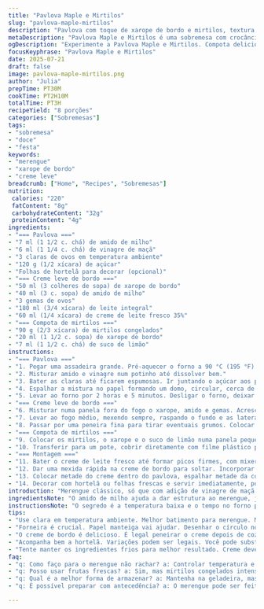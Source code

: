 ```yaml
---
title: "Pavlova Maple e Mirtilos"
slug: "pavlova-maple-mirtilos"
description: "Pavlova com toque de xarope de bordo e mirtilos, textura crocante por fora, macia por dentro. Merengue suave com mistura de amido e vinagre para estabilidade. Creme de ovos com xarope e leite, espessado no fogão, resfriado com filme plástico para evitar crosta. Compota rápida de mirtilos com xarope e limão, cozida até virar calda. Montagem alterna creme e compota dentro do merengue, final com folhas frescas. Receita adaptada para textura ideal, sabores equilibrados."
metaDescription: "Pavlova Maple e Mirtilos é uma sobremesa com crocância e suavidade. Merengue perfeito e creme leve, sabores equilibrados."
ogDescription: "Experimente a Pavlova Maple e Mirtilos. Compota deliciosa, crust de merengue. Uma mistura de texturas e sabores inigualáveis."
focusKeyphrase: "Pavlova Maple e Mirtilos"
date: 2025-07-21
draft: false
image: pavlova-maple-mirtilos.png
author: "Julia"
prepTime: PT30M
cookTime: PT2H10M
totalTime: PT3H
recipeYield: "8 porções"
categories: ["Sobremesas"]
tags:
- "sobremesa"
- "doce"
- "festa"
keywords:
- "merengue"
- "xarope de bordo"
- "creme leve"
breadcrumb: ["Home", "Recipes", "Sobremesas"]
nutrition: 
 calories: "220"
 fatContent: "8g"
 carbohydrateContent: "32g"
 proteinContent: "4g"
ingredients:
- "=== Pavlova ==="
- "7 ml (1 1/2 c. chá) de amido de milho"
- "6 ml (1 1/4 c. chá) de vinagre de maçã"
- "3 claras de ovos em temperatura ambiente"
- "120 g (1/2 xícara) de açúcar"
- "Folhas de hortelã para decorar (opcional)"
- "=== Creme leve de bordo ==="
- "50 ml (3 colheres de sopa) de xarope de bordo"
- "40 ml (3 c. sopa) de amido de milho"
- "3 gemas de ovos"
- "180 ml (3/4 xícara) de leite integral"
- "60 ml (1/4 xícara) de creme de leite fresco 35%"
- "=== Compota de mirtilos ==="
- "90 g (2/3 xícara) de mirtilos congelados"
- "20 ml (1 1/2 c. sopa) de xarope de bordo"
- "7 ml (1 1/2 c. chá) de suco de limão"
instructions:
- "=== Pavlova ==="
- "1. Pegar uma assadeira grande. Pré-aquecer o forno a 90 °C (195 °F). Forrar com papel manteiga. Desenhar um círculo de 18 cm no papel e virar para não ficar a tinta pra dentro."
- "2. Misturar amido e vinagre num potinho até dissolver bem."
- "3. Bater as claras até ficarem espumosas. Ir juntando o açúcar aos poucos, sem parar de bater, até formar picos firmes que não caem. Misturar o amido com vinagre delicadamente."
- "4. Espalhar a mistura no papel formando um domo, circular, cerca de 18 cm. Fazer um buraco no centro com a espátula, tipo ninho, de uns 12 cm. Usar a espátula para fazer marcas do lado de fora, de baixo pra cima, dando textura."
- "5. Levar ao forno por 2 horas e 5 minutos. Desligar o forno, deixar o pavlova lá dentro por pelo menos uma hora para esfriar devagar e não rachar. Depois tirar, deixar esfriar totalmente em temperatura ambiente até secar."
- "=== Creme leve de bordo ==="
- "6. Misturar numa panela fora do fogo o xarope, amido e gemas. Acrescentar o leite e misturar bem."
- "7. Levar ao fogo médio, mexendo sempre, raspando o fundo e as laterais até começar a engrossar. Cozinhar mais 35 segundos, tirando do fogo logo depois."
- "8. Passar por uma peneira fina para tirar eventuais grumos. Colocar num pote e cobrir com filme plástico grudado na superfície para não formar película. Deixar amornar e depois refrigerar por pelo menos 2 horas, até gelar."
- "=== Compota de mirtilos ==="
- "9. Colocar os mirtilos, o xarope e o suco de limão numa panela pequena. Levar ao fogo baixo para ferver e cozinhar por uns 6 minutos, ou até ficar com calda brilhante e concentrada."
- "10. Transferir para um pote, cobrir diretamente com filme plástico para evitar película. Esperar esfriar e deixar na geladeira por 1 hora no mínimo."
- "=== Montagem ==="
- "11. Bater o creme de leite fresco até formar picos firmes, com mixer."
- "12. Dar uma mexida rápida na creme de bordo para soltar. Incorporar o creme batido usando uma espátula, com movimentos suaves e envolventes para não perder volume."
- "13. Colocar metade do creme dentro do pavlova, espalhar metade da compota de mirtilos por cima. Repetir camada com o restante do creme e da compota."
- "14. Decorar com hortelã ou folhas frescas e servir imediatamente, porque a pavlova perde textura se ficar molhada."
introduction: "Merengue clássico, só que com adição de vinagre de maçã e alteração na quantidade de amido, para dar mais firmeza. No calor baixo, fica crocante por fora, macio e quase amanteigado por dentro. Creme de gemas com leite e xarope de bordo integra textura e sabor, cozido direto na panela, para dar consistência sem perder suavidade. A compota é básica, rápida, mistura mirtilos com limão para quebrar doçura e dar frescor, cozido até engrossar a calda. Montagem intercalada, camadas, visual. Hortelã pra cor e frescor. Podia usar fruta fresca, mas os congelados dão sabor mais intenso. Cozimento lento no forno evita rachaduras, manter temperatura baixa é essencial. Curto, prático, um doce diferente que não pesa."
ingredientsNote: "O amido de milho ajuda a dar estrutura ao merengue, junto com o vinagre que estabiliza as claras. Use claras em temperatura ambiente para melhor resultado. Açúcar refinado comum é suficiente, açúcar cristal pode demorar a dissolver. O xarope de bordo pode ser substituído por mel ou outra calda, mas muda o sabor. Na compota, o limão é fundamental para equilibrar doçura e realçar o sabor dos mirtilos. Creme de leite fresco 35% garante uma mistura leve e aerada ao ser incorporada no creme cozido, não use produtos pasteurizados para chantilly prontos, pois não batem direito. Mantenha ingredientes frios para o creme e chantilly, facilita o batimento e mantém textura. Mirtilos congelados dão sabor intenso e praticidade, mas frescos funcionam também bem. Papeis especiais, como manteiga antiaderente, facilitam remoção do pavlova sem quebrar. Pode trocar o vinagre branco por vinagre de maçã, para sabor mais sutil."
instructionsNote: "O segredo é a temperatura baixa e o tempo no forno para assar o merengue sem dourar, mantendo branco e crocante por fora. Deixar esfriar dentro do forno quente desligado evita rachaduras, paciência. O creme tem que ser cozido com cuidado, mexendo direto para evitar que grude ou coagule no fundo. Peneirar o creme evita grumos, fazendo acabamento perfeito. Resfriar coberto com filme plástico é essencial para não formar filme rígido na superfície, que dificulta a mistura depois. A compota precisa ser cozida até a calda engrossar bem, mas sem passar do ponto para não virar geleia. No uso do mixer, não bater muito a creme para não talhar. Incorporar o creme batido com suavidade, movimentos de baixo para cima para preservar leveza. Montagem última parte, na hora, para manter crocância do merengue e frescor da compota. Decoração com hortelã ou folhas verdes ideais para contraste e aroma leve."
tips:
- "Use clara em temperatura ambiente. Melhor batimento para merengue. Misture devagar o amido com vinagre. Podem fazer diferença na textura. Crocância e leveza são essenciais. Se o açúcar não estiver bem misturado, vai afetar o resultado final. Fique atento ao ponto do merengue."
- "Forneira é crucial. Papel manteiga vai ajudar. Desenhar o círculo no fundo é dica boa. Evita que o merengue escorra. Formato do pavlova vai influenciar o visual da sobremesa. Não deixe passar do tempo de forno. O controle de temperatura é importante para evitar rachaduras."
- "O creme de bordo é delicioso. É legal peneirar o creme depois de cozinhar para ficar macio. O filme plástico gruda na superfície, não deixa a película formar. Deixe esfriar para não perder a leveza do creme. Trabalho em texturas sempre gera impacto na sobremesa. Compota deve ser cozida até ficar bem concentrada."
- "Acompanha bem a hortelã. Variações podem ser legais. Você pode substituir o mirtilo por outras frutas. Mas mantenha a acidez. Limão é essencial para frescor. Não perder textura no pavlova é tão importante. Montagem é a última parte, faça na hora antes de servir."
- "Tente manter os ingredientes frios para melhor resultado. Creme deve ser incorporado devagar. Bate aqui, solta lá, assim não perde a leveza. Evite sobrecarregar o mixer. Assim, a textura vai ficar aerada. Compotas podem ser feitas com frutas variadas. Mas o ponto certo é crucial."
faq:
- "q: Como faço para o merengue não rachar? a: Controlar temperatura e tempo é fundamental. Deixe esfriar no forno desligado. Assim, evita choques térmicos. Cuidado ao montar também, se colocar muito creme, pode desmoronar."
- "q: Posso usar frutas frescas? a: Sim, mas mirtilos congelados intensificam o sabor. Fruta fresca pode ficar aguada. Adicione uma pitada de limão para equilíbrio. O ácido ajuda a realçar tudo. Cada alteração pode mudar o resultado."
- "q: Qual é a melhor forma de armazenar? a: Mantenha na geladeira, mas evite umidade. Pavlova crocante precisa ser protegida. Coloque em recipiente hermético, mas sem tampar completamente. Montagem deve ser feita antes de servir para manter a seco."
- "q: É possível preparar com antecedência? a: O merengue pode ser feito um dia antes. Mas o creme e compota, deixo para o dia. Montagem, última hora. Garanto que a crocância permanece. Assim você mantém tudo fresquinho."

---
```

